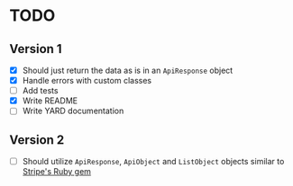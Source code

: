 # TODO

## Version 1
- [x] Should just return the data as is in an `ApiResponse` object
- [x] Handle errors with custom classes
- [ ] Add tests
- [x] Write README
- [ ] Write YARD documentation

## Version 2
- [ ] Should utilize `ApiResponse`, `ApiObject` and `ListObject` objects similar to [Stripe's Ruby gem](https://github.com/stripe/stripe-ruby)
